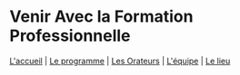 # Venir Avec la Formation Professionnelle

[L'accueil](index.html) | [Le programme](schedule.html) | [Les Orateurs](speakers.html) | [L'équipe](the-team.html) | [Le lieu](lieu.md)


